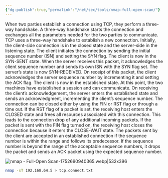 ```yaml
---
{"dg-publish":true,"permalink":"/net/sec/tools/nmap-full-open-scan/"}
---
```


When two parties establish a connection using TCP, they perform a three-way handshake. A three-way handshake starts the connection and exchanges all the parameters needed for the two parties to communicate. TCP uses a three-way handshake to establish a new connection. Initially, the client-side connection is in the closed state and the server-side in the listening state. The client initiates the connection by sending the initial sequence number (ISN) and setting the SYN flag. The client is now in the SYN-SENT state. When the server receives this packet, it acknowledges the client sequence number and sends its own ISN with the SYN flag set. The server’s state is now SYN-RECEIVED. On receipt of this packet, the client acknowledges the server sequence number by incrementing it and setting the ACK flag. The client is now in the established state. At this point, the two machines have established a session and can communicate. On receiving the client’s acknowledgement, the server enters the established state and sends an acknowledgment, incrementing the client’s sequence number. The connection can be closed either by using the FIN or RST flag or through a time out. If the RST flag of a packet is set, the receiving host enters the CLOSED state and frees all resources associated with this connection. This leads to the connection drop of any additional incoming packets. If the packet is sent with the FIN flag turned on, the receiving host closes the connection because it enters the CLOSE-WAIT state. The packets sent by the client are accepted in an established connection if the sequence number is within the range and follows its predecessor. If the sequence number is beyond the range of the acceptable sequence numbers, it drops the packet and sends an ACK packet using the expected sequence number. 


![nmap - Full-Open Scan-1752690940365.webp|532x396](/img/user/nmap%20-%20Full-Open%20Scan-1752690940365.webp)

```bash
nmap -sT 192.168.64.5 > tcp.connect.txt
```